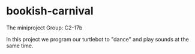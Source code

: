 # bookish-carnival
The miniproject
Group: C2-17b

In this project we program our turtlebot to "dance" and play sounds at the same time.
